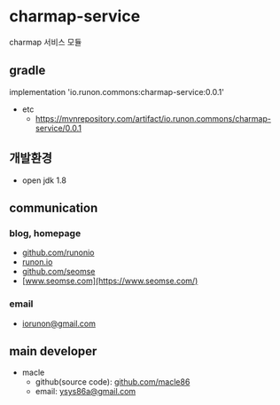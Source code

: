 # charmap-service
charmap 서비스 모듈

## gradle
implementation 'io.runon.commons:charmap-service:0.0.1'
- etc
  - https://mvnrepository.com/artifact/io.runon.commons/charmap-service/0.0.1

## 개발환경
- open jdk 1.8

## communication
### blog, homepage
- [github.com/runonio](https://github.com/runonio)
- [runon.io](https://runon.io)
- [github.com/seomse](https://github.com/seomse)
- [www.seomse.com](https://www.seomse.com/)


### email
- iorunon@gmail.com

## main developer
- macle
  - github(source code): [github.com/macle86](https://github.com/macle86)
  - email: ysys86a@gmail.com

